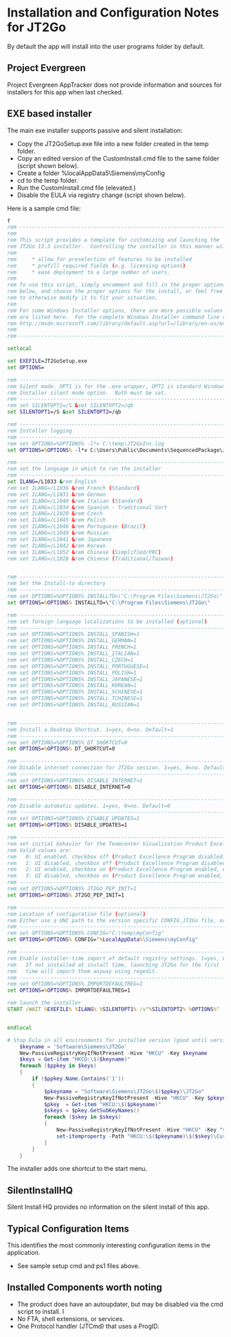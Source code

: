 # Installation and Configuration Notes for JT2Go

By default the app will install into the user programs folder by default.

## Project Evergreen
Project Evergreen AppTracker does not provide information and sources for installers for this app when last checked.


## EXE based installer


The main exe installer supports passive and silent installation:
* Copy the JT2GoSetup.exe file into a new folder created in the temp folder.
* Copy an edited version of the CustomInstall.cmd file to the same folder (script shown below).
* Create a folder %localAppData5\Siemens\myConfig
* cd to the temp folder.
* Run the CustomInstall.cmd file (elevated.)
* Disable the EULA via registry change (script shown below).

Here is a sample cmd file:

```cmd
f
rem --------------------------------------------------------------------
rem
rem This script provides a template for customizing and launching the
rem JT2Go 13.3 installer.  Controlling the installer in this manner will:
rem
rem     * allow for preselection of features to be installed
rem     * prefill required fields (e.g. licensing options)
rem     * ease deployment to a large number of users.
rem
rem To use this script, simply uncomment and fill in the proper options
rem below, and choose the proper options for the install, or feel free
rem to otherwise modify it to fit your situation.
rem
rem For some Windows Installer options, there are more possible values than
rem are listed here.  For the complete Windows Installer command line reference, see
rem http://msdn.microsoft.com/library/default.asp?url=/library/en-us/msi/setup/command_line_options.asp
rem
rem --------------------------------------------------------------------

setlocal

set EXEFILE=JT2GoSetup.exe
set OPTIONS=

rem --------------------------------------------------------------------
rem Silent mode. OPT1 is for the .exe wrapper, OPT2 is standard Windows
rem Installer silent mode option.  Both must be set.
rem --------------------------------------------------------------------
rem set SILENTOPT1=/S &set SILENTOPT2=/qb
set SILENTOPT1=/S &set SILENTOPT2=/qb

rem --------------------------------------------------------------------
rem Installer logging
rem --------------------------------------------------------------------
rem set OPTIONS=%OPTIONS% -l*v C:\temp\JT2GoIns.log
set OPTIONS=%OPTIONS% -l*v C:\Users\Public\Documents\SequencedPackage\JT2GoIns.log

rem --------------------------------------------------------------------
rem set the language in which to run the installer
rem --------------------------------------------------------------------
set ILANG=/L1033 &rem English
rem set ILANG=/L1036 &rem French (Standard)
rem set ILANG=/L1031 &rem German
rem set ILANG=/L1040 &rem Italian (Standard)
rem set ILANG=/L1034 &rem Spanish - Traditional Sort
rem set ILANG=/L1029 &rem Czech
rem set ILANG=/L1045 &rem Polish
rem set ILANG=/L1046 &rem Portuguese (Brazil)
rem set ILANG=/L1049 &rem Russian
rem set ILANG=/L1041 &rem Japanese
rem set ILANG=/L1042 &rem Korean
rem set ILANG=/L1052 &rem Chinese (Simplified/PRC)
rem set ILANG=/L1028 &rem Chinese (Traditional/Taiwan)


rem --------------------------------------------------------------------
rem Set the Install-to directory
rem --------------------------------------------------------------------
rem set OPTIONS=%OPTIONS% INSTALLTO=\"C:\Program Files\Siemens\JT2Go\"
set OPTIONS=%OPTIONS% INSTALLTO=\"C:\Program Files\Siemens\JT2Go\"

rem --------------------------------------------------------------------
rem set foreign language localizations to be installed (optional)
rem --------------------------------------------------------------------
rem set OPTIONS=%OPTIONS% INSTALL_SPANISH=1
rem set OPTIONS=%OPTIONS% INSTALL_GERMAN=1
rem set OPTIONS=%OPTIONS% INSTALL_FRENCH=1
rem set OPTIONS=%OPTIONS% INSTALL_ITALIAN=1
rem set OPTIONS=%OPTIONS% INSTALL_CZECH=1
rem set OPTIONS=%OPTIONS% INSTALL_PORTUGUESE=1
rem set OPTIONS=%OPTIONS% INSTALL_POLISH=1
rem set OPTIONS=%OPTIONS% INSTALL_JAPANESE=1
rem set OPTIONS=%OPTIONS% INSTALL_KOREAN=1
rem set OPTIONS=%OPTIONS% INSTALL_SCHINESE=1
rem set OPTIONS=%OPTIONS% INSTALL_TCHINESE=1
rem set OPTIONS=%OPTIONS% INSTALL_RUSSIAN=1


rem --------------------------------------------------------------------
rem Install a Desktop Shortcut. 1=yes, 0=no. Default=1
rem --------------------------------------------------------------------
rem set OPTIONS=%OPTIONS% DT_SHORTCUT=0
set OPTIONS=%OPTIONS% DT_SHORTCUT=0

rem --------------------------------------------------------------------
rem Disable internet connection for JT2Go session. 1=yes, 0=no. Default=0
rem --------------------------------------------------------------------
rem set OPTIONS=%OPTIONS% DISABLE_INTERNET=1
set OPTIONS=%OPTIONS% DISABLE_INTERNET=0

rem --------------------------------------------------------------------
rem Disable automatic updates. 1=yes, 0=no. Default=0
rem --------------------------------------------------------------------
rem set OPTIONS=%OPTIONS% DISABLE_UPDATES=1
set OPTIONS=%OPTIONS% DISABLE_UPDATES=1

rem --------------------------------------------------------------------
rem set initial behavior for the Teamcenter Visualization Product Excellence Program
rem Valid values are:
rem   0: UI enabled, checkbox off (Product Excellence Program disabled, end user can change thru UI)
rem   1: UI disabled, checkbox off (Product Excellence Program disabled, end user cannot change)
rem   2: UI enabled, checkbox on (Product Excellence Program enabled, end user can change thru UI)
rem   3: UI disabled, checkbox on (Product Excellence Program enabled, end user cannot change)
rem --------------------------------------------------------------------
rem set OPTIONS=%OPTIONS% JT2GO_PEP_INIT=1
set OPTIONS=%OPTIONS% JT2GO_PEP_INIT=1

rem --------------------------------------------------------------------
rem Location of configuration file (optional)
rem Either use a UNC path to the version specific CONFIG_JT2Go file, or copy it locally.
rem --------------------------------------------------------------------
rem set OPTIONS=%OPTIONS% CONFIG="C:\temp\myConfig"
set OPTIONS=%OPTIONS% CONFIG="%LocalAppData%\Siemens\myConfig"

rem --------------------------------------------------------------------
rem Enable installer-time import of default registry settings. 1=yes, 0=no. Default=0
rem   If not installed at install time, launching JT2Go for the first 
rem   time will import them anyway using regedit.
rem --------------------------------------------------------------------
rem set OPTIONS=%OPTIONS% IMPORTDEFAULTREG=1
set OPTIONS=%OPTIONS% IMPORTDEFAULTREG=1

rem launch the installer
START /WAIT %EXEFILE% %ILANG% %SILENTOPT1% /v"%SILENTOPT2% %OPTIONS%"


endlocal
```

```ps1
# Stop Eula in all environments for installed version (good until version 20)
    $keyname = 'Software\Siemens\JT2Go'
    New-PassiveRegistryKeyIfNotPresent -Hive "HKCU" -Key $keyname
    $keys = Get-item "HKCU:\$($keyname)"
    foreach ($ppkey in $keys)
    {
        if ($ppkey.Name.Contains('1'))
        {
            $pkeyname = "Software\Siemens\JT2Go\$($ppkey)\JT2Go"
            New-PassiveRegistryKeyIfNotPresent -Hive "HKCU" -Key $pkeyname
            $pkey  = Get-item "HKCU:\$($pkeyname)"
            $skeys = $pkey.GetSubKeyNames()
            foreach ($skey in $skeys)
            {
                New-PassiveRegistryKeyIfNotPresent -Hive "HKCU" -Key "$($pkeyname)\$($skey)\CurrentProfile"
                set-itemproperty -Path "HKCU:\$($pkeyname)\$($skey)\CurrentProfile" -Name 'Agreement' -Value 1   
            }
        }
    }
```

The installer adds one shortcut to the start menu. 

## SilentInstallHQ
Silent Install HQ provides no information on the silent install of this app.

## Typical Configuration Items 

This identifies the most commonly interesting configuration items in the application.

* See sample setup cmd and ps1 files above.


## Installed Components worth noting

* The product does have an autoupdater, but may be disabled via the cmd script to install.  I
* No FTA, shell extensions, or services.
* One Protocol handler (JTCmd) that uses a ProgID.
